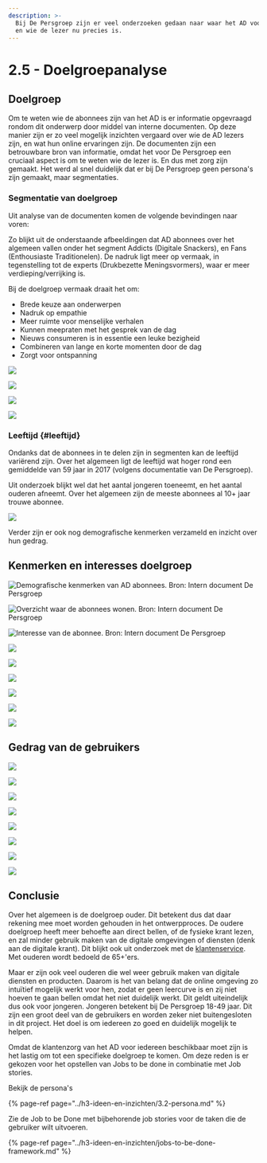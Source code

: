 ```yaml
---
description: >-
  Bij De Persgroep zijn er veel onderzoeken gedaan naar waar het AD voor staat
  en wie de lezer nu precies is.
---
```


# 2.5 - Doelgroepanalyse

## Doelgroep

Om te weten wie de abonnees zijn van het AD is er informatie opgevraagd rondom dit onderwerp door middel van interne documenten. Op deze manier zijn er zo veel mogelijk inzichten vergaard over wie de AD lezers zijn, en wat hun online ervaringen zijn. De documenten zijn een betrouwbare bron van informatie, omdat het voor De Persgroep een cruciaal aspect is om te weten wie de lezer is. En dus met zorg zijn gemaakt. Het werd al snel duidelijk dat er bij De Persgroep geen persona's zijn gemaakt, maar segmentaties. 



### Segmentatie van doelgroep

Uit analyse van de documenten komen de volgende bevindingen naar voren:

Zo blijkt uit de onderstaande afbeeldingen dat AD abonnees over het algemeen vallen onder het segment Addicts \(Digitale Snackers\), en Fans \(Enthousiaste Traditionelen\). De nadruk ligt meer op vermaak, in tegenstelling tot de experts \(Drukbezette Meningsvormers\), waar er meer verdieping/verrijking is.

Bij de doelgroep vermaak draait het om:

* Brede keuze aan onderwerpen
* Nadruk op empathie
* Meer ruimte voor menselijke verhalen
* Kunnen meepraten met het gesprek van de dag
* Nieuws consumeren is in essentie een leuke bezigheid
* Combineren van lange en korte momenten door de dag
* Zorgt voor ontspanning



![](../.gitbook/assets/assets-2f-law9sbjvam738mrbfo3-2f-lbz0bllrwindyqk_tae-2f-lbz1jktemerntfmmssh-2fscreen-shot-2018-05-08.png)

![](../.gitbook/assets/assets-2f-law9sbjvam738mrbfo3-2f-lcdlroh5ekuzqrxu3ex-2f-lcdmc9m0rcrolne0kcb-2fscreen-shot-2018-05-08.png)

![](../.gitbook/assets/assets-2f-law9sbjvam738mrbfo3-2f-lcdnzce8jwuv8polr-l-2f-lcdp_y0paetedbgtfde-2fscreen-shot-2018-05-08.png)

![](../.gitbook/assets/assets-2f-law9sbjvam738mrbfo3-2f-lcdnzce8jwuv8polr-l-2f-lcdpfv2i9f5c2zdasnb-2fscreen-shot-2018-05-08.png)

### Leeftijd {#leeftijd}

Ondanks dat de abonnees in te delen zijn in segmenten kan de leeftijd variërend zijn. Over het algemeen ligt de leeftijd wat hoger rond een gemiddelde van 59 jaar in 2017 \(volgens documentatie van De Persgroep\).

Uit onderzoek blijkt wel dat het aantal jongeren toeneemt, en het aantal ouderen afneemt.  Over het algemeen zijn de meeste abonnees al 10+ jaar trouwe abonnee.



![](../.gitbook/assets/assets-2f-law9sbjvam738mrbfo3-2f-lcdnzce8jwuv8polr-l-2f-lcdqkkz4uny8tkzg6pu-2fscreen-shot-2018-05-08.png)





Verder zijn er ook nog demografische kenmerken verzameld en inzicht over hun gedrag.

## Kenmerken en interesses doelgroep

![Demografische kenmerken van AD abonnees. Bron: Intern document De Persgroep ](../.gitbook/assets/screen-shot-2018-05-08-at-10.44.15.png)

![Overzicht waar de abonnees wonen. Bron: Intern document De Persgroep](../.gitbook/assets/screen-shot-2018-05-08-at-10.44.26.png)

![Interesse van de abonnee. Bron: Intern document De Persgroep](../.gitbook/assets/screen-shot-2018-05-08-at-10.45.27.png)

![](../.gitbook/assets/screen-shot-2018-05-08-at-10.45.34.png)

![](../.gitbook/assets/screen-shot-2018-05-08-at-10.45.42.png)

![](../.gitbook/assets/screen-shot-2018-05-08-at-10.45.48.png)

![](../.gitbook/assets/screen-shot-2018-05-08-at-10.45.56.png)

![](../.gitbook/assets/screen-shot-2018-05-08-at-10.46.03.png)

![](../.gitbook/assets/screen-shot-2018-05-08-at-10.46.17.png)

## Gedrag van de gebruikers

![](../.gitbook/assets/screen-shot-2018-05-08-at-10.46.58.png)

![](../.gitbook/assets/screen-shot-2018-05-08-at-10.47.40.png)

![](../.gitbook/assets/screen-shot-2018-05-08-at-10.48.19.png)

![](../.gitbook/assets/screen-shot-2018-05-08-at-10.49.00.png)

![](../.gitbook/assets/screen-shot-2018-05-08-at-10.49.17.png)

![](../.gitbook/assets/screen-shot-2018-05-08-at-10.51.51.png)

![](../.gitbook/assets/screen-shot-2018-05-08-at-10.52.16.png)

![](../.gitbook/assets/screen-shot-2018-05-08-at-10.55.11.png)



## Conclusie

Over het algemeen is de doelgroep ouder. Dit betekent dus dat daar rekening mee moet worden gehouden in het ontwerpproces. De oudere doelgroep heeft meer behoefte aan direct bellen, of de fysieke krant lezen, en zal minder gebruik maken van de digitale omgevingen of diensten \(denk aan de digitale krant\). Dit blijkt ook uit onderzoek met de [klantenservice](../h3-ideen-en-inzichten/2.8-klantenservice-research.md). Met ouderen wordt bedoeld de 65+'ers.

Maar er zijn ook veel ouderen die wel weer gebruik maken van digitale diensten en producten. Daarom is het van belang dat de online omgeving zo intuïtief mogelijk werkt voor hen, zodat er geen leercurve is en zij niet hoeven te gaan bellen omdat het niet duidelijk werkt. Dit geldt uiteindelijk dus ook voor jongeren. Jongeren betekent bij De Persgroep 18-49 jaar. Dit zijn een groot deel van de gebruikers en worden zeker niet buitengesloten in dit project. Het doel is om iedereen zo goed en duidelijk mogelijk te helpen.

Omdat de klantenzorg van het AD voor iedereen beschikbaar moet zijn is het lastig om tot een specifieke doelgroep te komen. Om deze reden is er gekozen voor het opstellen van Jobs to be done in combinatie met Job stories.

Bekijk de persona's

{% page-ref page="../h3-ideen-en-inzichten/3.2-persona.md" %}



Zie de Job to be Done met bijbehorende job stories voor de taken die de gebruiker wilt uitvoeren.

{% page-ref page="../h3-ideen-en-inzichten/jobs-to-be-done-framework.md" %}



